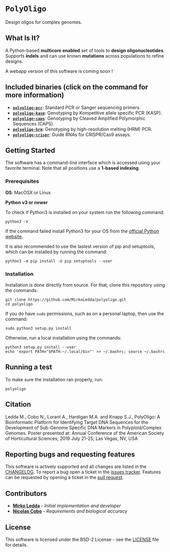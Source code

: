 # `PolyOligo`

Design oligos for complex genomes.

## What Is It?

A Python-based **multicore enabled** set of tools to **design oligonucleotides**. Supports **indels** and can use known **mutations** across populations to refine designs.

A webapp version of this software is coming soon !

## Included binaries (click on the command for more information)

* [**`polyoligo-pcr`**](https://github.com/MirkoLedda/polyoligo/blob/master/README_pcr.md): Standard PCR or Sanger sequencing primers.
* [**`polyoligo-kasp`**](https://github.com/MirkoLedda/polyoligo/blob/master/README_kasp.md): Genotyping by Kompetitive allele specific PCR (KASP).
* [**`polyoligo-caps`**](https://github.com/MirkoLedda/polyoligo/blob/master/README_caps.md): Genotyping by Cleaved Amplified Polymorphic Sequences (CAPS).
* [**`polyoligo-hrm`**](https://github.com/MirkoLedda/polyoligo/blob/master/README_hrm.md): Genotyping by high-resolution melting (HRM) PCR.
* [**`polyoligo-crispr`**](https://github.com/MirkoLedda/polyoligo/blob/master/README_crispr.md): Guide RNAs for CRISPR/Cas9 assays.

## Getting Started

The software has a command-line interface which is accessed using your favorite terminal. Note that all positions use a **1-based indexing**.


### Prerequisites

**OS**: MacOSX or Linux

**Python v3 or newer**

To check if Python3 is installed on your system run the following command:

```
python3 -V
```

If the command failed install Python3 for your OS from the [official Python website](https://www.python.org/downloads/).

It is also recommended to use the lastest version of pip and setuptools, which can be installed by running the command:

```
python3 -m pip install -U pip setuptools --user
```

### Installation

Installation is done directly from source. For that, clone this repository using the commands:

```
git clone https://github.com/MirkoLedda/polyoligo.git
cd polyoligo
```

If you do have `sudo` permissions, such as on a personal laptop, then use the command:

```sudo python3 setup.py install```

Otherwise, run a local installation using the commands:

```
python3 setup.py install --user
echo 'export PATH="$PATH:~/.local/bin"' >> ~/.bashrc; source ~/.bashrc
```

## Running a test

To make sure the installation ran properly, run:

```
polyoligo
```

## Citation

Ledda M., Cobo N., Lorant A., Hardigan M.A. and Knapp S.J., PolyOligo: A Bioinformatic Platform for Identifying Target DNA Sequences for the Development of Sub-Genome Specific DNA Markers in Polyploid/Complex Genomes. Poster presented at: Annual Conference of the American Society of Horticultural Sciences; 2019 July 21-25; Las Vegas, NV, USA

## Reporting bugs and requesting features

This software is actively supported and all changes are listed in the [CHANGELOG](CHANGES.md). To report a bug open a ticket in the [issues tracker](https://github.com/MirkoLedda/polyoligo/issues). Features can be requested by opening a ticket in the [pull request](https://github.com/MirkoLedda/polyoligo/pulls).

## Contributors

* [**Mirko Ledda**](https://mirkoledda.github.io/) - *Initial implementation and developer*
* [**Nicolas Cobo**](https://github.com/ncobo) - *Requirements and biological accuracy*

## License

This software is licensed under the BSD-2 License - see the [LICENSE](https://github.com/MirkoLedda/polyoligo/blob/master/LICENSE) file for details.
